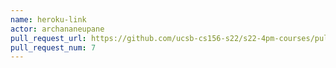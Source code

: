 ```yaml
---
name: heroku-link
actor: archananeupane
pull_request_url: https://github.com/ucsb-cs156-s22/s22-4pm-courses/pull/7
pull_request_num: 7
---
```

